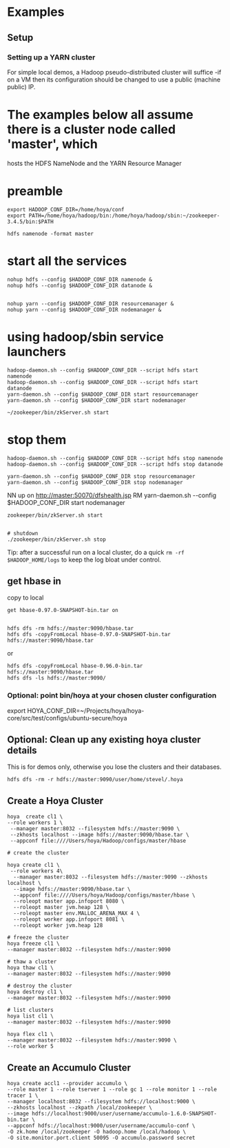 <!---
  Licensed under the Apache License, Version 2.0 (the "License");
  you may not use this file except in compliance with the License.
  You may obtain a copy of the License at
  
   http://www.apache.org/licenses/LICENSE-2.0
  
  Unless required by applicable law or agreed to in writing, software
  distributed under the License is distributed on an "AS IS" BASIS,
  WITHOUT WARRANTIES OR CONDITIONS OF ANY KIND, either express or implied.
  See the License for the specific language governing permissions and
  limitations under the License. See accompanying LICENSE file.
-->
  
# Examples

 
## Setup
 
### Setting up a YARN cluster
 
For simple local demos, a Hadoop pseudo-distributed cluster will suffice -if on a VM then
its configuration should be changed to use a public (machine public) IP.

# The examples below all assume there is a cluster node called 'master', which
hosts the HDFS NameNode and the YARN Resource Manager


# preamble

    export HADOOP_CONF_DIR=/home/hoya/conf
    export PATH=/home/hoya/hadoop/bin:/home/hoya/hadoop/sbin:~/zookeeper-3.4.5/bin:$PATH
    
    hdfs namenode -format master
  



# start all the services

    nohup hdfs --config $HADOOP_CONF_DIR namenode & 
    nohup hdfs --config $HADOOP_CONF_DIR datanode &
    
    
    nohup yarn --config $HADOOP_CONF_DIR resourcemanager &
    nohup yarn --config $HADOOP_CONF_DIR nodemanager &
    
# using hadoop/sbin service launchers
    
    hadoop-daemon.sh --config $HADOOP_CONF_DIR --script hdfs start namenode
    hadoop-daemon.sh --config $HADOOP_CONF_DIR --script hdfs start datanode
    yarn-daemon.sh --config $HADOOP_CONF_DIR start resourcemanager
    yarn-daemon.sh --config $HADOOP_CONF_DIR start nodemanager
    
    ~/zookeeper/bin/zkServer.sh start
    
    
# stop them

    hadoop-daemon.sh --config $HADOOP_CONF_DIR --script hdfs stop namenode
    hadoop-daemon.sh --config $HADOOP_CONF_DIR --script hdfs stop datanode
    
    yarn-daemon.sh --config $HADOOP_CONF_DIR stop resourcemanager
    yarn-daemon.sh --config $HADOOP_CONF_DIR stop nodemanager
    


NN up on [http://master:50070/dfshealth.jsp](http://master:50070/dfshealth.jsp)
RM yarn-daemon.sh --config $HADOOP_CONF_DIR start nodemanager

    zookeeper/bin/zkServer.sh start


    # shutdown
    ./zookeeper/bin/zkServer.sh stop


Tip: after a successful run on a local cluster, do a quick `rm -rf $HADOOP_HOME/logs`
to keep the log bloat under control.

## get hbase in

copy to local 

    get hbase-0.97.0-SNAPSHOT-bin.tar on 


    hdfs dfs -rm hdfs://master:9090/hbase.tar
    hdfs dfs -copyFromLocal hbase-0.97.0-SNAPSHOT-bin.tar hdfs://master:9090/hbase.tar

or
    
    hdfs dfs -copyFromLocal hbase-0.96.0-bin.tar hdfs://master:9090/hbase.tar
    hdfs dfs -ls hdfs://master:9090/
    

### Optional: point bin/hoya at your chosen cluster configuration

export HOYA_CONF_DIR=~/Projects/hoya/hoya-core/src/test/configs/ubuntu-secure/hoya

## Optional: Clean up any existing hoya cluster details

This is for demos only, otherwise you lose the clusters and their databases.

    hdfs dfs -rm -r hdfs://master:9090/user/home/stevel/.hoya

## Create a Hoya Cluster
 
 
    hoya  create cl1 \
    --role workers 1 \
     --manager master:8032 --filesystem hdfs://master:9090 \
     --zkhosts localhost --image hdfs://master:9090/hbase.tar \
     --appconf file:////Users/hoya/Hadoop/configs/master/hbase
    
    # create the cluster
    
    hoya create cl1 \
     --role workers 4\
      --manager master:8032 --filesystem hdfs://master:9090 --zkhosts localhost \
      --image hdfs://master:9090/hbase.tar \
      --appconf file:////Users/hoya/Hadoop/configs/master/hbase \
      --roleopt master app.infoport 8080 \
      --roleopt master jvm.heap 128 \
      --roleopt master env.MALLOC_ARENA_MAX 4 \
      --roleopt worker app.infoport 8081 \
      --roleopt worker jvm.heap 128 

    # freeze the cluster
    hoya freeze cl1 \
    --manager master:8032 --filesystem hdfs://master:9090

    # thaw a cluster
    hoya thaw cl1 \
    --manager master:8032 --filesystem hdfs://master:9090

    # destroy the cluster
    hoya destroy cl1 \
    --manager master:8032 --filesystem hdfs://master:9090

    # list clusters
    hoya list cl1 \
    --manager master:8032 --filesystem hdfs://master:9090
    
    hoya flex cl1 \
    --manager master:8032 --filesystem hdfs://master:9090 \
    --role worker 5
    
## Create an Accumulo Cluster

    hoya create accl1 --provider accumulo \
    --role master 1 --role tserver 1 --role gc 1 --role monitor 1 --role tracer 1 \
    --manager localhost:8032 --filesystem hdfs://localhost:9000 \
    --zkhosts localhost --zkpath /local/zookeeper \
    --image hdfs://localhost:9000/user/username/accumulo-1.6.0-SNAPSHOT-bin.tar \
    --appconf hdfs://localhost:9000/user/username/accumulo-conf \
    -O zk.home /local/zookeeper -O hadoop.home /local/hadoop \
    -O site.monitor.port.client 50095 -O accumulo.password secret 
    
